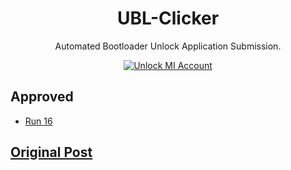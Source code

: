 <div align="center">

# UBL-Clicker
Automated Bootloader Unlock Application Submission.

[![Unlock MI Account](https://github.com/Norikimika/UBL-Clicker/actions/workflows/unlock_mi_account.yml/badge.svg)](https://github.com/Norikimika/UBL-Clicker/actions/workflows/unlock_mi_account.yml)

</div>

## Approved
- [Run 16](https://github.com/Norikimika/UBL-Clicker/actions/runs/14497183858)

## [Original Post](https://4pda.to/forum/index.php?showtopic=721838&view=findpost&p=133301054)

